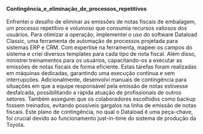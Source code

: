 **Contingência_e_eliminação_de_processos_repetitivos**
<br><br>
Enfrentei o desafio de eliminar as emissões de notas fiscais de embalagem, um processo repetitivo e volumoso que consumia recursos valiosos dos usuários. Para otimizar a  operação, implementei o uso do software Dataload Classic, uma 
ferramenta de automação de processos projetada para sistemas ERP e CRM.
Com expertise na ferramenta, mapeei os campos do sistema e criei diversos templates para cada tipo de nota fiscal. Além disso, ministrei treinamentos para os usuários, capacitando-os a executar as emissões de notas fiscais de forma 
eficiente. Estas tarefas foram realizadas em máquinas dedicadas, garantindo uma execução contínua e sem interrupções.
Adicionalmente, desenvolvi manuais de contingência para situações em que a equipe responsável pela emissão de notas estivesse desfalcada, possibilitando a rápida atuação de profissionais de outros setores. Também assegurei que os 
colaboradores escolhidos como backup fossem treinados, evitando possíveis gargalos na linha de emissão de notas fiscais. 
Este plano de contingência, no qual o Dataload é uma peça-chave, foi crucial devido ao funcionamento just-in-time do sistema de produção da Toyota.
